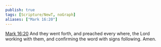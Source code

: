 ```yaml
---
publish: true
tags: [Scripture/NewT, noGraph]
aliases: ["Mark 16:20"]
---
```

[Mark 16:20](https://churchofjesuschrist.org/study/scriptures/nt/mark/16?lang=eng&id=p20#p20) And they went forth, and preached every where, the Lord working with them, and confirming the word with signs following. Amen.




